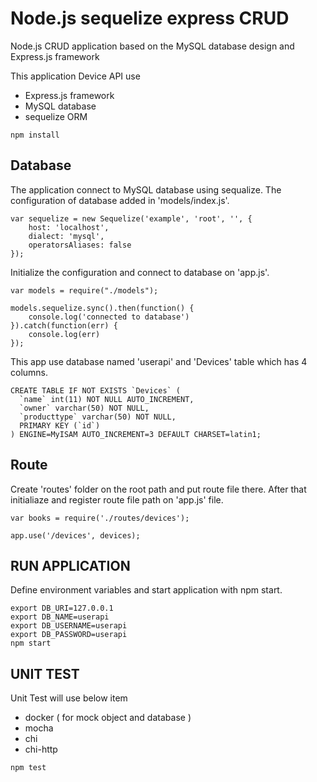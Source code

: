 # Node.js sequelize express CRUD
Node.js CRUD application based on the MySQL database design and Express.js framework

This application Device API use 
- Express.js framework
- MySQL database
- sequelize ORM
```
npm install
```

## Database

The application connect to MySQL database using sequalize. The configuration of database added in 'models/index.js'.

```
var sequelize = new Sequelize('example', 'root', '', {
    host: 'localhost',
    dialect: 'mysql',
    operatorsAliases: false
});
```

Initialize the configuration and connect to database on 'app.js'.
```
var models = require("./models");

models.sequelize.sync().then(function() {
    console.log('connected to database')
}).catch(function(err) {
    console.log(err)
});
```

This app use database named 'userapi' and 'Devices' table which has 4 columns. 
```
CREATE TABLE IF NOT EXISTS `Devices` (
  `name` int(11) NOT NULL AUTO_INCREMENT,
  `owner` varchar(50) NOT NULL,
  `producttype` varchar(50) NOT NULL,
  PRIMARY KEY (`id`)
) ENGINE=MyISAM AUTO_INCREMENT=3 DEFAULT CHARSET=latin1;
```

## Route
Create 'routes' folder on the root path and put route file there. After that initialiaze and register route file path on 'app.js' file.

```
var books = require('./routes/devices');

app.use('/devices', devices);
```

## RUN APPLICATION
Define environment variables and start application with npm start.

```
export DB_URI=127.0.0.1
export DB_NAME=userapi
export DB_USERNAME=userapi
export DB_PASSWORD=userapi
npm start
```

## UNIT TEST
Unit Test will use below item
- docker ( for mock object and database )
- mocha
- chi
- chi-http
```
npm test
```
